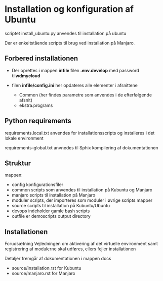 # Installation og konfiguration af Ubuntu

scriptet install_ubuntu.py anvendes til installation på ubuntu

Der er enkeltstående scripts til brug ved installation på Manjaro.

## Forbered installationen

- Der oprettes i mappen **infile** filen **.env.develop** med password til**wdmycloud**
- filen **infile/config.ini** her opdateres alle elementer i afsnittene 

    - Common (her findes parametre som anvendes i de efterfølgende afsnit)
    - ekstra.programs

## Python requirements

requirements.local.txt anvendes for installationsscripts og installeres i det lokale environment

requirements-global.txt anvnedes til Sphix kompilering af dokumentationen

## Struktur

mappen:

- config konfigurationsfiler
- common scripts som anvendes til installation på Kubuntu og Manjaro
- manjaro scripts til installation på Manjaro
- moduler scripts, der importeres som moduler i øvrige scripts mapper
- source scripts til installation på Kubuntu/Ubuntu
- devops indeholder gamle bash scripts
- outfile er demoscripts output directory

## Installationen

Forudsætning
    Vejledningen om aktivering af det virtuelle environment samt registrering af modulerne skal udføres, ellers fejler installationen  

Detaljer fremgår af dokumentationen i mappen docs

- source/installation.rst for Kubuntu
- source/manjaro.rst for Manjaro



